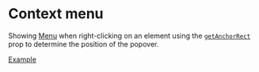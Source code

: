 # Context menu

<div data-description>

Showing <a href="/components/menu">Menu</a> when right-clicking on an element using the <a href="/apis/menu#getanchorrect"><code>getAnchorRect</code></a> prop to determine the position of the popover.

</div>

<a href="./index.tsx" data-playground>Example</a>
